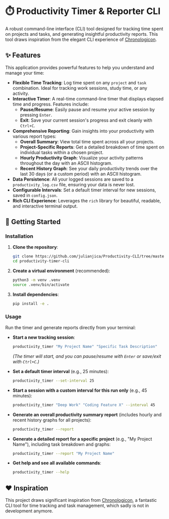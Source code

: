 # ⏱️ Productivity Timer & Reporter CLI

A robust command-line interface (CLI) tool designed for tracking time spent on projects and tasks, and generating insightful productivity reports. This tool draws inspiration from the elegant CLI experience of [Chronologicon](https://github.com/rutherfordcraze/chronologicon).

## ✨ Features

This application provides powerful features to help you understand and manage your time:

-   **Flexible Time Tracking**: Log time spent on any `project` and `task` combination. Ideal for tracking work sessions, study time, or any activity.
-   **Interactive Timer**: A real-time command-line timer that displays elapsed time and progress. Features include:
    -   **Pause/Resume**: Easily pause and resume your active session by pressing `Enter`.
    -   **Exit**: Save your current session's progress and exit cleanly with `Ctrl+C`.
-   **Comprehensive Reporting**: Gain insights into your productivity with various report types:
    -   **Overall Summary**: View total time spent across all your projects.
    -   **Project-Specific Reports**: Get a detailed breakdown of time spent on individual tasks within a chosen project.
    -   **Hourly Productivity Graph**: Visualize your activity patterns throughout the day with an ASCII histogram.
    -   **Recent History Graph**: See your daily productivity trends over the last 30 days (or a custom period) with an ASCII histogram.
-   **Data Persistence**: All your logged sessions are saved to a `productivity_log.csv` file, ensuring your data is never lost.
-   **Configurable Intervals**: Set a default timer interval for new sessions, saved in `config.json`.
-   **Rich CLI Experience**: Leverages the `rich` library for beautiful, readable, and interactive terminal output.

## 🚀 Getting Started

### Installation

1.  **Clone the repository**:
    ```bash
    git clone https://github.com/julianjica/Productivity-CLI/tree/master
    cd productivity-timer-cli
    ```

2.  **Create a virtual environment** (recommended):
    ```bash
    python3 -m venv .venv
    source .venv/bin/activate
    ```

3.  **Install dependencies**:
    ```bash
    pip install -e .
    ```

### Usage

Run the timer and generate reports directly from your terminal:

-   **Start a new tracking session**:
    ```bash
    productivity_timer "My Project Name" "Specific Task Description"
    ```
    *(The timer will start, and you can pause/resume with `Enter` or save/exit with `Ctrl+C`.)*

-   **Set a default timer interval** (e.g., 25 minutes):
    ```bash
    productivity_timer --set-interval 25
    ```

-   **Start a session with a custom interval for this run only** (e.g., 45 minutes):
    ```bash
    productivity_timer "Deep Work" "Coding Feature X" --interval 45
    ```

-   **Generate an overall productivity summary report** (includes hourly and recent history graphs for all projects):
    ```bash
    productivity_timer --report
    ```

-   **Generate a detailed report for a specific project** (e.g., "My Project Name"), including task breakdown and graphs:
    ```bash
    productivity_timer --report "My Project Name"
    ```

-   **Get help and see all available commands**:
    ```bash
    productivity_timer --help
    ```

## ❤️ Inspiration

This project draws significant inspiration from [Chronologicon](https://github.com/rutherfordcraze/chronologicon), a fantastic CLI tool for time tracking and task management, which sadly is not in development anymore.
